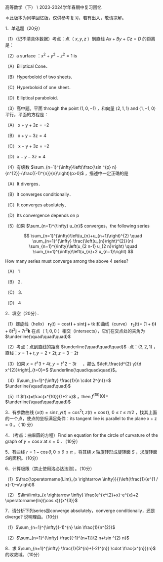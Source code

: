 高等数学（下） \\ 2023-2024学年春期中复习回忆

＊此版本为同学回忆版，仅供参考复习，若有出入，敬请凉解。

1．单选题（20分）

（1）（记不清具体数据）考点：点（ $x, y, z$ ）到直线 $A x+B y+C z=D$ 的距离是：

（2）a surface ：$x^{2}+y^{2}-z^{2}=1$ is

（A）Elliptical Cone．

（B）Hyperboloid of two sheets．

（C）Hyperboloid of one sheet．

（D）Elliptical paraboloid．

（3）高中题。平面 through the point $(1,0,-1)$ ，和向量 $\langle 2,1,1\rangle$ and $\langle 1,-1,0\rangle$ 平行，平面的方程是：

（A） $\mathrm{x}+\mathrm{y}+3 \mathrm{z}=-2$

（B） $\mathrm{x}+\mathrm{y}-3 \mathrm{z}=4$

（C） $\mathrm{x}-\mathrm{y}+3 \mathrm{z}=-2$

（D）$x-y-3 z=4$

（4）有级数 $\sum_{n=1}^{\infty}\left(\frac{\sin ^{p} n}{n^{2}}+\frac{(-1)^{n}}{n}\right)(p>0)$ ，描述中一定正确的是

（A）It diverges．

（B）It converges conditionally．

（C）It converges absolutely．

（D）Its convergence depends on p

（5）如果 $\sum_{n=1}^{\infty} u_{n}$ converges，the following series

$$
\sum_{n=1}^{\infty}\left(u_{n}+u_{n+1}\right)^{2} \quad \sum_{n=1}^{\infty} \frac{\left(u_{n}\right)^{2}}{n} \sum_{n=1}^{\infty}\left(u_{2 n-1} u_{2 n}\right) \quad \sum_{n=1}^{\infty}\left(u_{n}+2 u_{n+1}\right)
$$

How many series must converge among the above 4 series?

（A） 1

（B） 2.

（C） 3.

（D） 4

2．填空（20分）．

（1）螺旋线（helix） $\mathbf{r}_{1}(\mathrm{t})=\operatorname{cost} \mathbf{i}+\operatorname{sint} \mathbf{j}+\mathrm{tk}$ 和曲线（curve） $\mathbf{r}_{2}(\mathrm{t})=$ $(1+t) \mathbf{i}+8 t^{2} \mathbf{j}+7 t^{3} \mathbf{k}$ 在点（ $1,0,0$ ）相交（intersects），它们在交点处的夹角为 $\underline{\quad\quad\quad}$

（2）考点：点到直线的距离 $\underline{\quad\quad\quad}$ -点：$(3,2,1)$ ，直线：$x=1+t, y=2+2 t, z=3-2 t$

（3）如果 $x=t^{\wedge} 3+4 t, y=t^{\wedge} 2-3 t \quad$ ，那么 $\left.\frac{d^{2} y}{d x^{2}}\right|_{t=0}=$ $\underline{\quad\quad\quad}$。

（4）$\sum_{n=1}^{\infty} \frac{1}{n \cdot 2^{n}}=$ $\underline{\quad\quad\quad}$

（5）If $f(x)=\frac{x^{10}}{1+2 x}$ ，then $f^{(15)}(0)=$ $\underline{\quad\quad\quad}$

3．有参数曲线 $\left\{x(t)=\sin t, y(t)=\cos ^{2} t, z(t)=\cos t\right\}, ~ 0 \leqslant t \leqslant \pi / 2$ ，找其上面的一个点，使点的坐标满足条件：its tangent line is parallel to the plane $\mathrm{x}+\mathrm{z}=0$ 。（ 10 分）

4．（考点：曲率圆的方程）Find an equation for the circle of curvature of the graph of $y=\cos x$ at $x=0$ ．（10分）

5．有曲线 $r=1-\cos \theta, 0 \leqslant \theta \leqslant \pi$ ，将其绕 $x$ 轴旋转形成旋转面 $S$ ，求旋转面 $S$的面积。（10分）

6．计算极限（禁止使用洛必达法则）。（10分）

（1）$\frac{\operatorname{Lim}_{x \rightarrow \infty}}{}\left(\frac{1}{e^{1 / x}-1}-x\right)$

（2） $\lim\limits_{x \rightarrow \infty} \frac{e^{x^{2}+x}-e^{x}+2 \operatorname{In}(\cos x)}{x^{3}}$

7．请分析下列series是converge absolutely，converge conditionally，还是diverge? 说明理由。（10分）

（1）$\sum_{n=1}^{\infty}(-1)^{n} \sin \frac{1}{n^{2}}$

（2）$\sum_{n=1}^{\infty} \frac{(-1)^{n+1}}{2 n+\sin ^{2} n}$

8．求 $\sum_{n=1}^{\infty} \frac{1}{3^{n}+(-2)^{n}} \cdot \frac{x^{n}}{n}$ 的收敛域。（10分）

